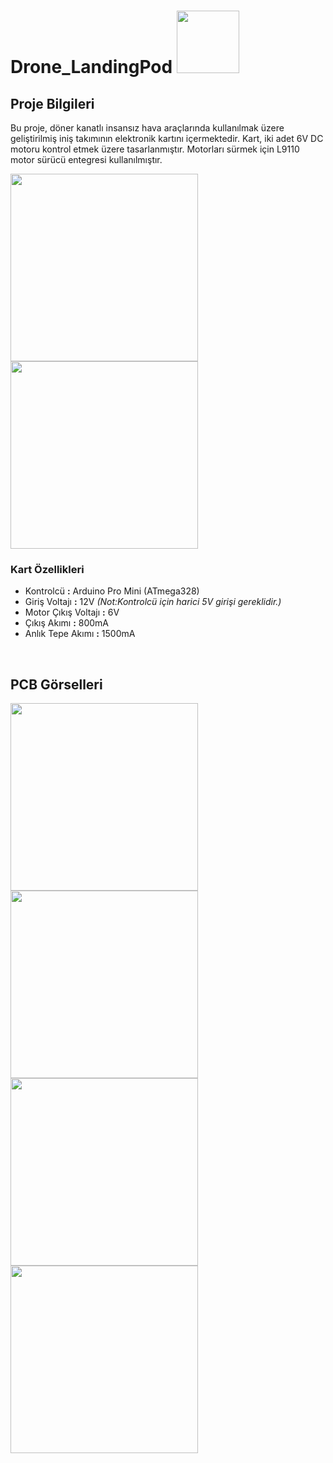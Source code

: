# Drone_LandingPod <img src="https://github.com/BrkyDgrmnc/Drone_LandingGear/assets/57718277/862ae087-98f5-48ca-ae22-41f8741b908e" height="100"><br/>



## Proje Bilgileri<br/>

  Bu proje, döner kanatlı insansız hava araçlarında kullanılmak üzere geliştirilmiş iniş takımının elektronik kartını içermektedir. Kart, iki adet 6V DC motoru kontrol etmek üzere tasarlanmıştır. Motorları sürmek için L9110 motor sürücü entegresi kullanılmıştır.<br/>
  
  <img src="https://github.com/BrkyDgrmnc/Drone_LandingGear/assets/57718277/2abafe62-47a4-4b02-bd5d-f4b3ca1e110c" height="300">
  <img src="https://github.com/BrkyDgrmnc/Drone_LandingGear/assets/57718277/81d21839-bb31-4dcf-9001-ec8b5a34616c" height="300"><br/>

### Kart Özellikleri <br/>

- Kontrolcü **:** Arduino Pro Mini (ATmega328)<br/>
- Giriş Voltajı **:** 12V *(Not:Kontrolcü için harici 5V girişi gereklidir.)* <br/>
- Motor Çıkış Voltajı **:** 6V<br/>
- Çıkış Akımı **:** 800mA<br/>
- Anlık Tepe Akımı **:** 1500mA<br/>
<br/>

## PCB Görselleri <br/>

  <img src="https://github.com/BrkyDgrmnc/Drone_LandingGear/assets/57718277/48015285-3faf-446d-9483-7f2cd3d135bb" height="300">
  <img src="https://github.com/BrkyDgrmnc/Drone_LandingGear/assets/57718277/58af7bda-a196-4853-97e0-fa5098cfa94d" height="300"><br/>
  <img src="https://github.com/BrkyDgrmnc/Drone_LandingGear/assets/57718277/4c7d7700-76b8-424e-bfd0-5c506051d052" height="300">
  <img src="https://github.com/BrkyDgrmnc/Drone_LandingGear/assets/57718277/0d88ad15-2101-492e-ba54-c8706c71977f" height="300">
  
  
